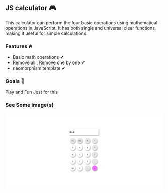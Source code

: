 <h2>JS calculator  🎮 </h2>

<p>This calculator can perform the four basic operations using mathematical operations in JavaScript. It has both single and universal clear functions, making it useful for simple calculations.
</p>

<h3>Features 🔥</h3>

* Basic math operations  ✔
* Remove all , Remove one by one  ✔
* neomorphism template  ✔

<h3>Goals  🎯</h3>

<p>Play and Fun Just for this </p>

<h3>See Some image(s)</h3>
<a>
<img  src="calc.png" >
</a>
